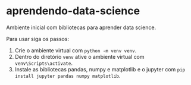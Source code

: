 # aprendendo-data-science
 Ambiente inicial com bibliotecas para aprender data science.
 
 Para usar siga os passos:

1. Crie o ambiente virtual com    ```python -m venv venv```.
2. Dentro do diretório ```venv``` ative o ambiente virtual com   ```venv\Scripts\activate```.
3. Instale as bibliotecas pandas, numpy e matplotlib e o jupyter com  ```pip install jupyter pandas numpy matplotlib```.
